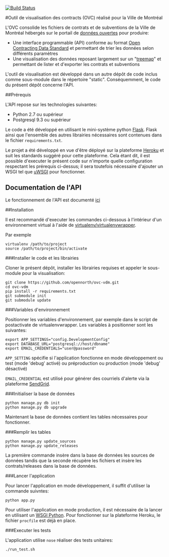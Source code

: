 [![Build Status](https://travis-ci.org/opennorth/ovc-vdm.svg?branch=master)](https://travis-ci.org/opennorth/ovc-vdm)

#Outil de visualisation des contracts (OVC) réalisé pour la Ville de Montréal

L'OVC consolide les fichiers de contrats et de subventions de la Ville de Montréal hébergés sur le portail de [données ouvertes](http://donnees.ville.montreal.qc.ca/) pour produire:

- Une interface programmable (API) conforme au format [Open Contracting Data Standard](http://standard.open-contracting.org/) et permettant de trier les données selon différents paramètres
- Une visualisation des données reposant largement sur un "[treemap](http://fr.wikipedia.org/wiki/Treemap)" et permettant de lister et d'exporter les contrats et subventions

L'outil de visualisation est développé dans un autre dépôt de code inclus comme sous-module dans le répertoire "static". Conséquemment, le code du présent dépôt concerne l'API.

##Prérequis

L'API repose sur les technologies suivantes:
- Python 2.7 ou supérieur
- Postgresql 9.3 ou supérieur

Le code a été développé en utilisant le mini-système python [Flask](http://flask.pocoo.org/). Flask ainsi que l'ensemble des autres librairies nécessaires sont contenues dans le fichier `requirements.txt`.

Le projet a été développé en vue d'être déployé sur la plateforme [Heroku](https://heroku.com) et suit les standards suggéré pour cette plateforme. Cela étant dit, il est possible d'executer le présent code sur n'importe quelle configuration respectant les prérequis ci-dessus; il sera toutefois nécessaire d'ajouter un WSGI tel que [uWSGI](http://flask.pocoo.org/docs/0.10/deploying/uwsgi/) pour fonctionner.

## Documentation de l'API

Le fonctionnement de l'API est documenté [ici](doc/api.doc.fr.md) 

##Installation

Il est recommandé d'executer les commandes ci-dessous à l'intérieur d'un environnement virtual à l'aide de [virtualenv/virtualenvwrapper](http://docs.python-guide.org/en/latest/dev/virtualenvs/).

Par exemple 

```
virtualenv /path/to/project
source /path/to/project/bin/activate
```

###Installer le code et les librairies

Cloner le présent dépôt, installer les librairies requises et appeler le sous-module pour la visualisation:

```
git clone https://github.com/opennorth/ovc-vdm.git
cd ovc-vdm
pip install -r requirements.txt
git submodule init
git submodule update
```

###Variables d'environnement

Positionner les variables d'environnement, par exemple dans le script de postactivate de virtualenvwrapper.
Les variables à positionner sont les suivantes:

```
export APP_SETTINGS="config.DevelopmentConfig"
export DATABASE_URL="postgresql://host/dbname"
export EMAIL_CREDENTIALS="user@password"
```

`APP_SETTING` spécifie si l'application fonctionne en mode développement ou test (mode 'debug' activé) ou préproduction ou production (mode 'debug' désactivé)

`EMAIL_CREDENTIAL` est utilisé pour générer des courriels d'alerte via la plateforme [SendGrid](https://sendgrid.com).

###Initialiser la base de données

```
python manage.py db init
python manage.py db upgrade
```

Maintenant la base de données contient les tables nécessaires pour fonctionner.


###Remplir les tables

```
python manage.py update_sources
python manage.py update_releases
```

La première commande insère dans la base de données les sources de données tandis que la seconde récupère les fichiers et insère les contrats/releases dans la base de données.

###Lancer l'application

Pour lancer l'application en mode développement, il suffit d'utiliser la commande suivntes:

```
python app.py
```

Pour utiliser l'application en mode production, il est nécessaire de la lancer en utilisant un [WSGI Python](http://www.fullstackpython.com/wsgi-servers.html). Pour fonctionner sur la plateforme Heroku, le fichier `procfile` est déjà en place.


###Executer les tests

L'application utilise `nose` réaliser des tests unitaires:

```
./run_test.sh
```

